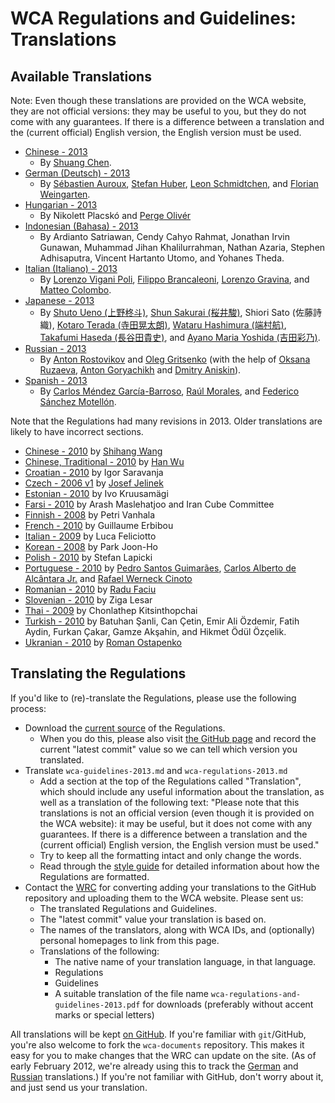 # WCA Regulations and Guidelines: Translations

## Available Translations

Note: Even though these translations are provided on the WCA website, they are not official versions: they may be useful to you, but they do not come with any guarantees. If there is a difference between a translation and the (current official) English version, the English version must be used.  

- [Chinese - 2013](./chinese)
    - By [Shuang Chen](http://www.worldcubeassociation.org/results/p.php?i=2008CHEN27).
- [German (Deutsch) - 2013](./german/)
    - By [Sébastien Auroux](http://www.worldcubeassociation.org/results/p.php?i=2008AURO01), [Stefan Huber](http://www.worldcubeassociation.org/results/p.php?i=2007HUBE01), [Leon Schmidtchen](http://www.worldcubeassociation.org/results/p.php?i=2010SCHM01), and [Florian Weingarten](http://www.worldcubeassociation.org/results/p.php?i=2007WEIN01).
- [Hungarian - 2013](./hungarian/)
    - By Nikolett Placskó and [Perge Olivér](mailto:pergeoliver@gmail.com)
- [Indonesian (Bahasa) - 2013](./indonesian/)
    - By Ardianto Satriawan, Cendy Cahyo Rahmat, Jonathan Irvin Gunawan, Muhammad Jihan Khalilurrahman, Nathan Azaria, Stephen Adhisaputra, Vincent Hartanto Utomo, and Yohanes Theda.
- [Italian (Italiano) - 2013](./italian/)
    - By [Lorenzo Vigani Poli](http://worldcubeassociation.org/results/p.php?i=2007POLI01), [Filippo Brancaleoni](http://worldcubeassociation.org/results/p.php?i=2008BRAN01), [Lorenzo Gravina](http://worldcubeassociation.org/results/p.php?i=2009GRAV01), and [Matteo Colombo](http://worldcubeassociation.org/results/p.php?i=2009COLO03).
- [Japanese - 2013](./japanese)
    - By [Shuto Ueno (上野柊斗)](http://www.worldcubeassociation.org/results/p.php?i=2008UENO01), [Shun Sakurai (桜井駿)](http://www.worldcubeassociation.org/results/p.php?i=2010SAKU01), Shiori Sato (佐藤詩織), [Kotaro Terada (寺田晃太朗)](http://www.worldcubeassociation.org/results/p.php?i=2010TERA01), [Wataru Hashimura (端村航)](http://www.worldcubeassociation.org/results/p.php?i=2008HASH02), [Takafumi Haseda (長谷田貴史)](http://www.worldcubeassociation.org/results/p.php?i=2006HASE01), and [Ayano Maria Yoshida (吉田彩乃)](http://www.worldcubeassociation.org/results/p.php?i=2009YOSH01).
- [Russian - 2013](./russian/)
    - By [Anton Rostovikov](http://worldcubeassociation.org/results/p.php?i=2009ROST01) and [Oleg Gritsenko](http://worldcubeassociation.org/results/p.php?i=2011GRIT01) (with the help of [Oksana Ruzaeva](http://worldcubeassociation.org/results/p.php?i=2010RUZA01), [Anton Goryachikh](http://worldcubeassociation.org/results/p.php?i=2009GORY01) and [Dmitry Aniskin](http://worldcubeassociation.org/results/p.php?i=2011ANIS01)).
- [Spanish - 2013](./spanish/)
    - By [Carlos Méndez García-Barroso](http://worldcubeassociation.org/results/p.php?i=2010GARC02), [Raúl Morales](http://worldcubeassociation.org/results/p.php?i=2013MORA02), and [Federico Sánchez Motellón](http://worldcubeassociation.org/results/p.php?i=2009SANC01).

Note that the Regulations had many revisions in 2013. Older translations are likely to have incorrect sections.

- [Chinese - 2010](http://www.mf8-china.com/wca/regulations_chs.htm) by [Shihang Wang](mailto:wangshihang@foxmail.com)
- [Chinese, Traditional - 2010](../history/files/old-translations/WCARegulationsTC.html) by [Han Wu](mailto:hanwu85@yahoo.com.tw)
- [Croatian - 2010](WCAregulationsCroatian2011.doc) by Igor Saravanja
- [Czech - 2006 v1](http://rubikscube.info/pravidla/) by [Josef Jelinek](http://rubikscube.info)
- [Estonian - 2010](http://www.wombat.pri.ee/failid/Reeglid.pdf) by Ivo Kruusamägi
- [Farsi - 2010](WCARegulationsFarsi2010.pdf) by Arash Maslehatjoo and Iran Cube Committee
- [Finnish - 2008](http://speedcubing.dy.fi/files/wca_saannot_suomeksi_2008_10_19.doc) by Petri Vanhala
- [French - 2010](http://www.speedcubingfrance.org/speedcubing/reglement/reglementWCA.pdf) by Guillaume Erbibou
- [Italian - 2009](http://spazioinwind.libero.it/gaetzum/approfondimenti/regolamento_wca/regolamento_wca.htm) by Luca Feliciotto
- [Korean - 2008](http://www.cube.or.kr/competition/WCAregulations2008.htm) by Park Joon-Ho
- [Polish - 2010](http://stefanlapicki.cba.pl/pliki/regulations2010.html) by Stefan Lapicki
- [Portuguese - 2010](WCA_regulations2010_portuguese_final.doc) by [Pedro Santos Guimarães](http://www.cuber.com.br), [Carlos Alberto de Alcântara Jr.](http://www.cubomagicobrasil.com) and [Rafael Werneck Cinoto](http://www.cinoto.com.br)
- [Romanian - 2010](http://www.speedcubing.ro/p-9/regulament-world-cube-association-wca) by [Radu Faciu](http://www.speedcubing.ro)
- [Slovenian - 2010](http://www.rubik.si/klub/wca_pravilnik/) by Ziga Lesar
- [Thai - 2009](http://www.thailandcube.com/index.php?option=com_content&view=article&id=97&Itemid=55) by Chonlathep Kitsinthopchai
- [Turkish - 2010](http://www.worldcubeassociation.org/regulations/history/files/old-translations/WCA%20Kurallari.pdf) by Batuhan Şanli, Can Çetin, Emir Ali Özdemir, Fatih Aydin, Furkan Çakar, Gamze Akşahin, and Hikmet Ödül Özçelik.
- [Ukranian - 2010](http://cubing.com.ua/wca/) by [Roman Ostapenko](mailto:ostapenko@cubing.com.ua)

## Translating the Regulations

If you'd like to (re)-translate the Regulations, please use the following process:

- Download the [current source](https://github.com/cubing/wca-documents/archive/official.zip) of the Regulations.
    - When you do this, please also visit [the GitHub page](https://github.com/cubing/wca-documents) and record the current "latest commit" value so we can tell which version you translated.
- Translate `wca-guidelines-2013.md` and `wca-regulations-2013.md`
    - Add a section at the top of the Regulations called "Translation", which should include any useful information about the translation, as well as a translation of the following text: "Please note that this translations is not an official version (even though it is provided on the WCA website): it may be useful, but it does not come with any guarantees. If there is a difference between a translation and the (current official) English version, the English version must be used."
    - Try to keep all the formatting intact and only change the words.
    - Read through the [style guide](https://github.com/cubing/wca-documents-extra/blob/master/style-guide.md) for detailed information about how the Regulations are formatted.
- Contact the [WRC](http://www.worldcubeassociation.org/contact/wrc) for converting adding your translations to the GitHub repository and uploading them to the WCA website. Please sent us:
    - The translated Regulations and Guidelines.
    - The "latest commit" value your translation is based on.
    - The names of the translators, along with WCA IDs, and (optionally) personal homepages to link from this page.
    - Translations of the following:
        - The native name of your translation language, in that language.
        - Regulations
        - Guidelines
        - A suitable translation of the file name `wca-regulations-and-guidelines-2013.pdf` for downloads (preferably without accent marks or special letters)

All translations will be kept [on GitHub](https://github.com/cubing/wca-documents/branches).
If you're familiar with `git`/GitHub, you're also welcome to fork the `wca-documents` repository. This makes it easy for you to make changes that the WRC can update on the site.
(As of early February 2012, we're already using this to track the [German](https://github.com/fw42/wca-documents-german/) and [Russian](https://github.com/Claster/wca-documents) translations.)
If you're not familiar with GitHub, don't worry about it, and just send us your translation.
